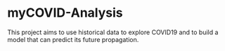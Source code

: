 # myCOVID-Analysis
This project aims to use historical data to explore COVID19 and to build a model that can predict its future propagation.
